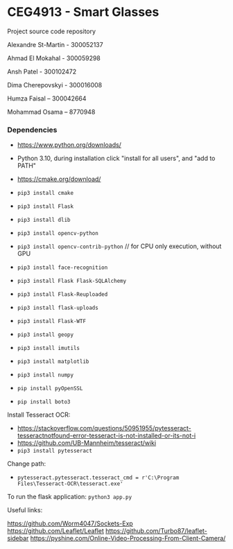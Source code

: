 # CEG4913 - Smart Glasses

Project source code repository

Alexandre St-Martin - 300052137

Ahmad El Mokahal - 300059298

Ansh Patel - 300102472

Dima Cherepovskyi - 300016008

Humza Faisal – 300042664

Mohammad Osama – 8770948

### Dependencies

* https://www.python.org/downloads/
* Python 3.10, during installation click "install for all users", and "add to PATH"
* https://cmake.org/download/


* `pip3 install cmake`
* `pip3 install Flask`
* `pip3 install dlib`
* `pip3 install opencv-python`
* `pip3 install opencv-contrib-python` // for CPU only execution, without GPU
* `pip3 install face-recognition`
* `pip3 install Flask Flask-SQLAlchemy`
* `pip3 install Flask-Reuploaded`
* `pip3 install flask-uploads`
* `pip3 install Flask-WTF`
* `pip3 install geopy`
* `pip3 install imutils`
* `pip3 install matplotlib`
* `pip3 install numpy`
* `pip install pyOpenSSL`
* `pip install boto3`

Install Tesseract OCR:

* https://stackoverflow.com/questions/50951955/pytesseract-tesseractnotfound-error-tesseract-is-not-installed-or-its-not-i
* https://github.com/UB-Mannheim/tesseract/wiki
* `pip3 install pytesseract`

Change path:

* `pytesseract.pytesseract.tesseract_cmd = r'C:\Program Files\Tesseract-OCR\tesseract.exe'`

To run the flask application: `python3 app.py`

Useful links:

https://github.com/Worm4047/Sockets-Exp
https://github.com/Leaflet/Leaflet
https://github.com/Turbo87/leaflet-sidebar
https://pyshine.com/Online-Video-Processing-From-Client-Camera/
